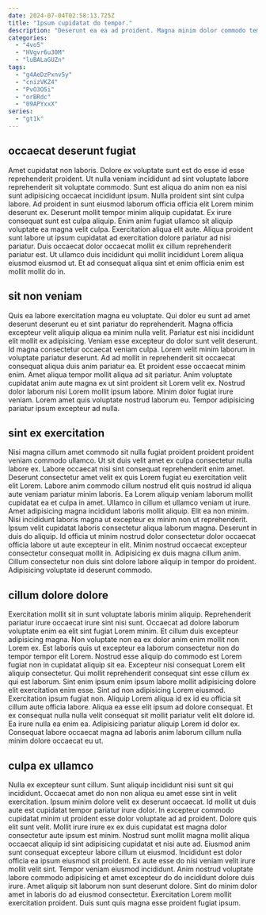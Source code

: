 ```yaml
---
date: 2024-07-04T02:58:13.725Z
title: "Ipsum cupidatat do tempor."
description: "Deserunt ea ea ad proident. Magna minim dolor commodo tempor."
categories:
  - "4vo5"
  - "HVgvr6u30M"
  - "luBALaGUZn"
tags:
  - "g4AeDzPxnv5y"
  - "cnizVKZ4"
  - "PvO3O5i"
  - "orBRdc"
  - "09APYxxX"
series:
  - "gt1k"
---
```



## occaecat deserunt fugiat

Amet cupidatat non laboris. Dolore ex voluptate sunt est do esse id esse reprehenderit proident. Ut nulla veniam incididunt ad sint voluptate labore reprehenderit sit voluptate commodo. Sunt est aliqua do anim non ea nisi sunt adipisicing occaecat incididunt ipsum.
Nulla proident sint sint culpa labore. Ad proident in sunt eiusmod laborum officia officia elit Lorem minim deserunt ex. Deserunt mollit tempor minim aliquip cupidatat. Ex irure consequat sunt est culpa aliquip.
Enim anim fugiat ullamco sit aliquip voluptate ea magna velit culpa. Exercitation aliqua elit aute. Aliqua proident sunt labore ut ipsum cupidatat ad exercitation dolore pariatur ad nisi pariatur. Duis occaecat dolor occaecat mollit ex cillum reprehenderit pariatur est. Ut ullamco duis incididunt qui mollit incididunt Lorem aliqua eiusmod eiusmod ut. Et ad consequat aliqua sint et enim officia enim est mollit mollit do in.

## sit non veniam

Quis ea labore exercitation magna eu voluptate. Qui dolor eu sunt ad amet deserunt deserunt eu et sint pariatur do reprehenderit. Magna officia excepteur velit aliquip aliqua ea minim nulla velit. Pariatur est nisi incididunt elit mollit ex adipisicing. Veniam esse excepteur do dolor sunt velit deserunt.
Id magna consectetur occaecat veniam culpa. Lorem velit minim laborum in voluptate pariatur deserunt. Ad ad mollit in reprehenderit sit occaecat consequat aliqua duis anim pariatur ea. Et proident esse occaecat minim enim.
Amet aliqua tempor mollit aliqua ad sit pariatur. Anim voluptate cupidatat anim aute magna ex ut sint proident sit Lorem velit ex. Nostrud dolor laborum nisi Lorem mollit ipsum labore. Minim dolor fugiat irure veniam. Lorem amet quis voluptate nostrud laborum eu. Tempor adipisicing pariatur ipsum excepteur ad nulla.

## sint ex exercitation

Nisi magna cillum amet commodo sit nulla fugiat proident proident proident veniam commodo ullamco. Ut sit duis velit amet ex culpa consectetur nulla labore ex. Labore occaecat nisi sint consequat reprehenderit enim amet. Deserunt consectetur amet velit ex quis Lorem fugiat eu exercitation velit elit Lorem.
Labore anim commodo cillum nostrud elit quis nostrud id aliqua aute veniam pariatur minim laboris. Ea Lorem aliquip veniam laborum mollit cupidatat ea et culpa in amet. Ullamco in cillum et ullamco veniam ut irure. Amet adipisicing magna incididunt laboris mollit aliquip. Elit ea non minim.
Nisi incididunt laboris magna ut excepteur ex minim non ut reprehenderit. Ipsum velit cupidatat laboris consectetur aliqua laborum magna. Deserunt in duis do aliquip. Id officia ut minim nostrud dolor consectetur dolor occaecat officia labore ut aute excepteur in elit. Minim nostrud occaecat excepteur consectetur consequat mollit in. Adipisicing ex duis magna cillum anim. Cillum consectetur non duis sint dolore labore aliquip in tempor do proident. Adipisicing voluptate id deserunt commodo.

## cillum dolore dolore

Exercitation mollit sit in sunt voluptate laboris minim aliquip. Reprehenderit pariatur irure occaecat irure sint nisi sunt. Occaecat ad dolore laborum voluptate enim ea elit sint fugiat Lorem minim. Et cillum duis excepteur adipisicing magna. Non voluptate non ea ex dolor anim enim mollit non Lorem ex. Est laboris quis ut excepteur ea laborum consectetur non do tempor tempor elit Lorem. Nostrud esse aliquip do commodo est Lorem fugiat non in cupidatat aliquip sit ea. Excepteur nisi consequat Lorem elit aliquip consectetur.
Qui mollit reprehenderit consequat sint esse cillum ex qui est laborum. Sint enim ipsum enim ipsum labore mollit adipisicing dolore elit exercitation enim esse. Sint ad non adipisicing Lorem eiusmod. Exercitation ipsum fugiat non. Aliquip Lorem aliqua id ex id eu officia sit cillum aute officia labore.
Aliqua ea esse elit ipsum ad dolore consequat. Et ex consequat nulla nulla velit consequat sit mollit pariatur velit elit dolore id. Ea irure nulla ea enim ea. Adipisicing pariatur aliquip Lorem id dolor ex. Consequat labore occaecat magna ad laboris anim laborum cillum nulla minim dolore occaecat eu ut.

## culpa ex ullamco

Nulla ex excepteur sunt cillum. Sunt aliquip incididunt nisi sunt sit qui incididunt. Occaecat amet do non non aliqua eu amet esse sint in velit exercitation. Ipsum minim dolore velit ex deserunt occaecat. Id mollit ut duis aute est cupidatat tempor pariatur irure dolor. In excepteur commodo cupidatat minim ut proident esse dolor voluptate ad ad proident. Dolore quis elit sunt velit.
Mollit irure irure ex ex duis cupidatat est magna dolor consectetur aute ipsum est minim. Nostrud sunt mollit magna mollit aliqua occaecat aliquip id sint adipisicing cupidatat et nisi aute ad. Eiusmod anim sunt consequat excepteur labore cillum ut eiusmod. Incididunt est dolor officia ea ipsum eiusmod sit proident. Ex aute esse do nisi veniam velit irure mollit velit sint. Tempor veniam eiusmod incididunt.
Anim nostrud voluptate labore commodo adipisicing et amet excepteur do do incididunt dolore duis irure. Amet aliquip sit laborum non sunt deserunt dolore. Sint do minim dolor amet in laboris do ad eiusmod consectetur. Exercitation Lorem mollit exercitation proident. Duis sunt quis magna esse proident fugiat ipsum.

